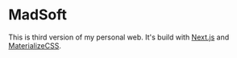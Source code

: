 # MadSoft
This is third version of my personal web. It's build with [Next.js](https://nextjs.org/) and [MaterializeCSS](https://materializecss.com/).